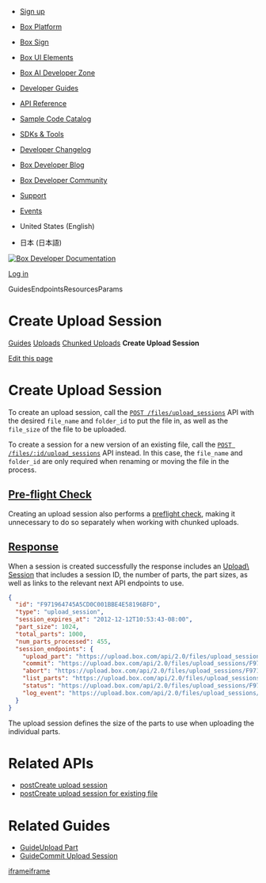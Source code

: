 - [Sign up](https://account.box.com/signup/n/developer#ty9l3)

- [Box Platform](https://developer.box.com/platform/)
- [Box Sign](https://developer.box.com/sign/)
- [Box UI Elements](https://developer.box.com/box-ui-elements/)
- [Box AI Developer Zone](https://developer.box.com/ai-dev-zone/)

- [Developer Guides](https://developer.box.com/guides/)
- [API Reference](https://developer.box.com/reference/)

- [Sample Code Catalog](https://developer.box.com/sample-code/)
- [SDKs & Tools](https://developer.box.com/sdks-and-tools/)
- [Developer Changelog](https://developer.box.com/changelog/)
- [Box Developer Blog](https://medium.com/box-developer-blog)

- [Box Developer Community](https://community.box.com/)
- [Support](https://developer.box.com/support/)
- [Events](https://community.box.com/events?tab=upcoming)

- United States (English)
- 日本 (日本語)

[![Box Developer Documentation](<Base64-Image-Removed>)](https://developer.box.com/)

[Log in](https://account.box.com/login?redirect_url=%2Fdevelopers%2Fconsole "Log in")

GuidesEndpointsResourcesParams

# Create Upload Session

[Guides](https://developer.box.com/guides/) [Uploads](https://developer.box.com/guides/uploads/) [Chunked Uploads](https://developer.box.com/guides/uploads/chunked/) **Create Upload Session**

[Edit this page](https://github.com/box/developer.box.com/blob/main/content/guides/uploads/chunked/create-session.md)

# Create Upload Session

To create an upload session, call the
[`POST /files/upload_sessions`](https://developer.box.com/reference/post-files-upload-sessions/) API with the desired `file_name`
and `folder_id` to put the file in, as well as the `file_size` of the file to be
uploaded.

To create a session for a new version of an existing file, call the
[`POST /files/:id/upload_sessions`](https://developer.box.com/reference/post-files-id-upload-sessions/) API instead. In this
case, the `file_name` and `folder_id` are only required when renaming or moving
the file in the process.

## [Pre-flight Check](https://developer.box.com/guides/uploads/chunked/create-session/\#pre-flight-check)

Creating an upload session also performs a [preflight check](https://developer.box.com/guides/uploads/check/), making it
unnecessary to do so separately when working with chunked uploads.

## [Response](https://developer.box.com/guides/uploads/chunked/create-session/\#response)

When a session is created successfully the response includes an [Upload\\
Session](https://developer.box.com/reference/resources/upload-session/) that includes a session ID, the number of parts, the
part sizes, as well as links to the relevant next API endpoints to use.

```json
{
  "id": "F971964745A5CD0C001BBE4E58196BFD",
  "type": "upload_session",
  "session_expires_at": "2012-12-12T10:53:43-08:00",
  "part_size": 1024,
  "total_parts": 1000,
  "num_parts_processed": 455,
  "session_endpoints": {
    "upload_part": "https://upload.box.com/api/2.0/files/upload_sessions/F971964745A5CD0C001BBE4E58196BFD",
    "commit": "https://upload.box.com/api/2.0/files/upload_sessions/F971964745A5CD0C001BBE4E58196BFD/commit",
    "abort": "https://upload.box.com/api/2.0/files/upload_sessions/F971964745A5CD0C001BBE4E58196BFD",
    "list_parts": "https://upload.box.com/api/2.0/files/upload_sessions/F971964745A5CD0C001BBE4E58196BFD/parts",
    "status": "https://upload.box.com/api/2.0/files/upload_sessions/F971964745A5CD0C001BBE4E58196BFD",
    "log_event": "https://upload.box.com/api/2.0/files/upload_sessions/F971964745A5CD0C001BBE4E58196BFD/log"
  }
}

```

The upload session defines the size of the parts to use when uploading the
individual parts.

# Related APIs

- [postCreate upload session](https://developer.box.com/reference/post-files-upload-sessions/)
- [postCreate upload session for existing file](https://developer.box.com/reference/post-files-id-upload-sessions/)

# Related Guides

- [GuideUpload Part](https://developer.box.com/guides/uploads/chunked/upload-part/)
- [GuideCommit Upload Session](https://developer.box.com/guides/uploads/chunked/commit-session/)

[iframe](https://segment-box.com/?key=9mEaWAAXfspF6epYVozDiTF43jJErnJl)[iframe](https://box.demdex.net/dest5.html?d_nsid=0#https%3A%2F%2Fdeveloper.box.com)